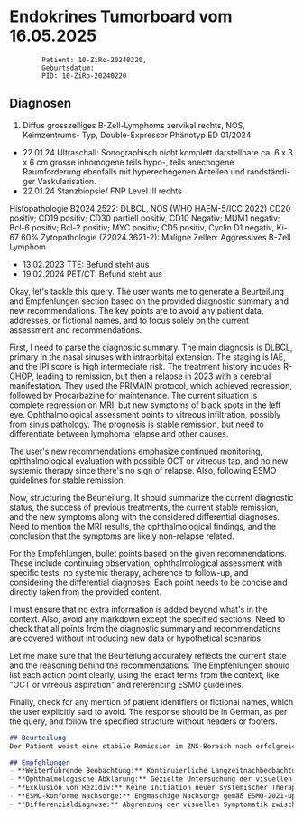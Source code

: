 # Endokrines Tumorboard vom 16.05.2025


            Patient: 10-ZiRo-20240220, 
            Geburtsdatum: 
            PID: 10-ZiRo-20240220
            
## Diagnosen
1. Diffus grosszelliges B-Zell-Lymphoms zervikal rechts, NOS, Keimzentrums- Typ, Double-Expressor Phänotyp ED 01/2024 
- 22.01.24 Ultraschall: Sonographisch nicht komplett darstellbare ca. 6 x 3 x 6 cm grosse inhomogene teils hypo-, teils anechogene Raumforderung ebenfalls mit hyperechogenen Anteilen und randständi-ger Vaskularisation. 
- 22.01.24 Stanzbiopsie/ FNP Level III rechts 

Histopathologie B2024.2522: DLBCL, NOS (WHO HAEM-5/ICC 2022) CD20 positiv; CD19 positiv; CD30 partiell positiv, CD10 Negativ; MUM1 negativ; Bcl-6 positiv; Bcl-2 positiv; MYC positiv; CD5 positiv, Cyclin D1 negativ, Ki-67 60% 
Zytopathologie (Z2024.3621-2): Maligne Zellen: Aggressives B-Zell Lymphom 
- 13.02.2023 TTE: Befund steht aus 
- 19.02.2024 PET/CT: Befund steht aus 

<think>
Okay, let's tackle this query. The user wants me to generate a Beurteilung and Empfehlungen section based on the provided diagnostic summary and new recommendations. The key points are to avoid any patient data, addresses, or fictional names, and to focus solely on the current assessment and recommendations.

First, I need to parse the diagnostic summary. The main diagnosis is DLBCL, primary in the nasal sinuses with intraorbital extension. The staging is IAE, and the IPI score is high intermediate risk. The treatment history includes R-CHOP, leading to remission, but then a relapse in 2023 with a cerebral manifestation. They used the PRIMAIN protocol, which achieved regression, followed by Procarbazine for maintenance. The current situation is complete regression on MRI, but new symptoms of black spots in the left eye. Ophthalmological assessment points to vitreous infiltration, possibly from sinus pathology. The prognosis is stable remission, but need to differentiate between lymphoma relapse and other causes.

The user's new recommendations emphasize continued monitoring, ophthalmological evaluation with possible OCT or vitreous tap, and no new systemic therapy since there's no sign of relapse. Also, following ESMO guidelines for stable remission.

Now, structuring the Beurteilung. It should summarize the current diagnostic status, the success of previous treatments, the current stable remission, and the new symptoms along with the considered differential diagnoses. Need to mention the MRI results, the ophthalmological findings, and the conclusion that the symptoms are likely non-relapse related.

For the Empfehlungen, bullet points based on the given recommendations. These include continuing observation, ophthalmological assessment with specific tests, no systemic therapy, adherence to follow-up, and considering the differential diagnoses. Each point needs to be concise and directly taken from the provided content.

I must ensure that no extra information is added beyond what's in the context. Also, avoid any markdown except the specified sections. Need to check that all points from the diagnostic summary and recommendations are covered without introducing new data or hypothetical scenarios.

Let me make sure that the Beurteilung accurately reflects the current state and the reasoning behind the recommendations. The Empfehlungen should list each action point clearly, using the exact terms from the context, like "OCT or vitreous aspiration" and referencing ESMO guidelines.

Finally, check for any mention of patient identifiers or fictional names, which the user explicitly said to avoid. The response should be in German, as per the query, and follow the specified structure without headers or footers.
</think>

```markdown
## Beurteilung
Der Patient weist eine stabile Remission im ZNS-Bereich nach erfolgreicher Therapie des rezidivierten DLBCL auf. Die aktuellen visuellen Symptome (intermittierende „schwarze Flecken“ linksseitig) lassen sich im Rahmen der ophthalmologischen Beurteilung durch eine Glaskörperinfiltration oder persistierende Sinuspathologie erklären. Bildgebende Befunde (MR Schädel) dokumentieren einen vollständigen Regression der zerebralen Läsionen, sodass ein tumorbedingter Rezidivprozess nicht nachweisbar ist. Die ESMO-Leitlinien werden konform hinsichtlich der Nachsorgestrategie angewandt, wobei Fokus auf die Differenzialdiagnose neuer Symptome liegt. Die aktuelle Prognose bleibt positiv, jedoch erfordert die Symptomatik eine differenzierte Abklärung, um eine erneute Malignomaktivität auszuschließen.

## Empfehlungen
- **Weiterführende Beobachtung:** Kontinuierliche Langzeitnachbeobachtung bei stabiler Remission im ZNS-Bereich.  
- **Ophthalmologische Abklärung:** Gezielte Untersuchung der visuellen Symptome durch OCT oder ggf. Vitreusstich, um eine Glaskörperpathologie oder Sinusbedingung zu klären.  
- **Exklusion von Rezidiv:** Keine Initiation neuer systemischer Therapien (z. B. Hochdosischemotherapie mit Stammzelltransplantation), da keine klinischen Zeichen eines progressiven Rezidivs vorliegen.  
- **ESMO-konforme Nachsorge:** Engmaschige Nachsorge gemäß ESMO-2021-Update, inklusive Fokus auf Differenzialdiagnosen für neue Symptome.  
- **Differenzialdiagnose:** Abgrenzung der visuellen Symptomatik zwischen lymphomassoziierten und komorbiden Ursachen (z. B. Sinuspathologie, Glaskörperdegeneration).  
```